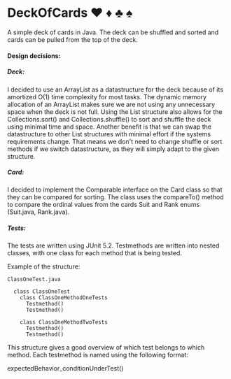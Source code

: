 # DeckOfCards :hearts: :diamonds: :clubs: :spades:

A simple deck of cards in Java.
The deck can be shuffled and sorted and
cards can be pulled from the top of the deck.

#### Design decisions:
##### Deck:
  I decided to use an ArrayList as a datastructure for
  the deck because of its amortized O(1) time complexity
  for most tasks. The dynamic memory allocation of an ArrayList
  makes sure we are not using any unnecessary space when the deck is not full.
  Using the List structure also allows
  for the Collections.sort() and Collections.shuffle() 
  to sort and shuffle the deck using minimal time and space.
  Another benefit is that we can swap the datastructure to
  other List structures with minimal effort if the systems
  requirements change. That means we don't need to change
  shuffle or sort methods if we switch datastructure, 
  as they will simply adapt to the given structure.
  
##### Card:
  I decided to implement the Comparable interface on the Card class
  so that they can be compared for sorting. The class uses the compareTo()
  method to compare the ordinal values from the cards Suit and Rank enums 
  (Suit.java, Rank.java). 
  
##### Tests:
  The tests are written using JUnit 5.2.
  Testmethods are written into nested classes, 
  with one class for each method that is being tested.
  
  Example of the structure:
```
ClassOneTest.java

  class ClassOneTest
    class ClassOneMethodOneTests
      Testmethod()
      Testmethod()
        
    class ClassOneMethodTwoTests
      Testmethod()
      Testmethod()
```
This structure gives a good overview of which test belongs to which method. 
Each testmethod is named using the following format:

expectedBehavior_conditionUnderTest()
